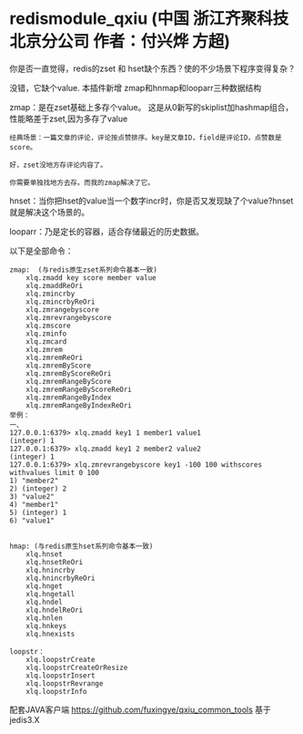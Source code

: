 # redismodule_qxiu (中国 浙江齐聚科技北京分公司 作者：付兴烨 方超)

你是否一直觉得，redis的zset 和 hset缺个东西？使的不少场景下程序变得复杂？ 

没错，它缺个value. 本插件新增 zmap和hnmap和looparr三种数据结构  

zmap：是在zset基础上多存个value。 这是从0新写的skiplist加hashmap组合，性能略差于zset,因为多存了value

   	经典场景：一篇文章的评论，评论按点赞排序。key是文章ID，field是评论ID，点赞数是score。
	
	好，zset没地方存评论内容了。
   
   	你需要单独找地方去存。而我的zmap解决了它。  

hnset：当你把hset的value当一个数字incr时，你是否又发现缺了个value?hnset就是解决这个场景的。  

looparr：乃是定长的容器，适合存储最近的历史数据。

以下是全部命令：

	zmap:  (与redis原生zset系列命令基本一致)
		xlq.zmadd key score member value
		xlq.zmaddReOri
		xlq.zmincrby
		xlq.zmincrbyReOri
		xlq.zmrangebyscore
		xlq.zmrevrangebyscore
		xlq.zmscore
		xlq.zminfo
		xlq.zmcard
		xlq.zmrem
		xlq.zmremReOri
		xlq.zmremByScore
		xlq.zmremByScoreReOri
		xlq.zmremRangeByScore
		xlq.zmremRangeByScoreReOri
		xlq.zmremRangeByIndex
		xlq.zmremRangeByIndexReOri
	举例：
	一、
	127.0.0.1:6379> xlq.zmadd key1 1 member1 value1
	(integer) 1
	127.0.0.1:6379> xlq.zmadd key1 2 member2 value2
	(integer) 1
	127.0.0.1:6379> xlq.zmrevrangebyscore key1 -100 100 withscores withvalues limit 0 100
	1) "member2"
	2) (integer) 2
	3) "value2"
	4) "member1"
	5) (integer) 1
	6) "value1"


	hmap: (与redis原生hset系列命令基本一致)
		xlq.hnset
		xlq.hnsetReOri
		xlq.hnincrby
		xlq.hnincrbyReOri
		xlq.hnget
		xlq.hngetall
		xlq.hndel
		xlq.hndelReOri
		xlq.hnlen
		xlq.hnkeys
		xlq.hnexists

	loopstr：
		xlq.loopstrCreate
		xlq.loopstrCreateOrResize
		xlq.loopstrInsert
		xlq.loopstrRevrange
		xlq.loopstrInfo

配套JAVA客户端  https://github.com/fuxingye/qxiu_common_tools  基于jedis3.X
